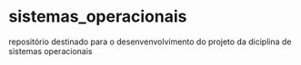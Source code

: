 # sistemas_operacionais
repositório destinado para o desenvenvolvimento do projeto da diciplina de sistemas operacionais
